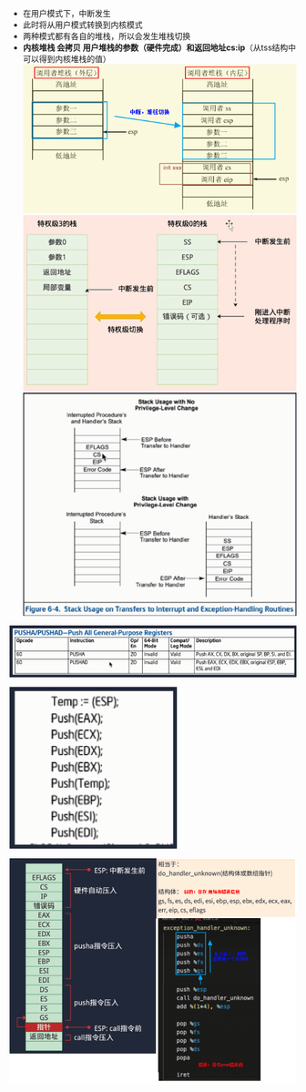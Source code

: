 - 在用户模式下，中断发生
- 此时将从用户模式转换到内核模式
- 两种模式都有各自的堆栈，所以会发生堆栈切换
- **内核堆栈 会拷贝 用户堆栈的参数（硬件完成）和返回地址cs:ip**（从tss结构中可以得到内核堆栈的值）
![](../photo/image_1676952927501_0.png)
![](../photo/image_1677581325696_0.png)
![](../photo/image_1677489350920_0.png)

![](../photo/Pasted%20image%2020230529095129.png)

![](../photo/Pasted%20image%2020230529095141.png)

![](../photo/Pasted%20image%2020230529095149.png)
